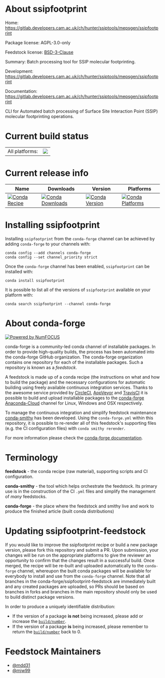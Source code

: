 About ssipfootprint
===================

Home: https://gitlab.developers.cam.ac.uk/ch/hunter/ssiptools/mepsgen/ssipfootprint

Package license: AGPL-3.0-only

Feedstock license: [BSD-3-Clause](https://github.com/conda-forge/ssipfootprint-feedstock/blob/master/LICENSE.txt)

Summary: Batch processing tool for SSIP molecular footprinting.

Development: https://gitlab.developers.cam.ac.uk/ch/hunter/ssiptools/mepsgen/ssipfootprint

Documentation: https://gitlab.developers.cam.ac.uk/ch/hunter/ssiptools/mepsgen/ssipfootprint

CLI for Automated batch processing of Surface Site Interaction Point (SSIP)
molecular footprinting operations.


Current build status
====================


<table><tr><td>All platforms:</td>
    <td>
      <a href="https://dev.azure.com/conda-forge/feedstock-builds/_build/latest?definitionId=14255&branchName=master">
        <img src="https://dev.azure.com/conda-forge/feedstock-builds/_apis/build/status/ssipfootprint-feedstock?branchName=master">
      </a>
    </td>
  </tr>
</table>

Current release info
====================

| Name | Downloads | Version | Platforms |
| --- | --- | --- | --- |
| [![Conda Recipe](https://img.shields.io/badge/recipe-ssipfootprint-green.svg)](https://anaconda.org/conda-forge/ssipfootprint) | [![Conda Downloads](https://img.shields.io/conda/dn/conda-forge/ssipfootprint.svg)](https://anaconda.org/conda-forge/ssipfootprint) | [![Conda Version](https://img.shields.io/conda/vn/conda-forge/ssipfootprint.svg)](https://anaconda.org/conda-forge/ssipfootprint) | [![Conda Platforms](https://img.shields.io/conda/pn/conda-forge/ssipfootprint.svg)](https://anaconda.org/conda-forge/ssipfootprint) |

Installing ssipfootprint
========================

Installing `ssipfootprint` from the `conda-forge` channel can be achieved by adding `conda-forge` to your channels with:

```
conda config --add channels conda-forge
conda config --set channel_priority strict
```

Once the `conda-forge` channel has been enabled, `ssipfootprint` can be installed with:

```
conda install ssipfootprint
```

It is possible to list all of the versions of `ssipfootprint` available on your platform with:

```
conda search ssipfootprint --channel conda-forge
```


About conda-forge
=================

[![Powered by NumFOCUS](https://img.shields.io/badge/powered%20by-NumFOCUS-orange.svg?style=flat&colorA=E1523D&colorB=007D8A)](http://numfocus.org)

conda-forge is a community-led conda channel of installable packages.
In order to provide high-quality builds, the process has been automated into the
conda-forge GitHub organization. The conda-forge organization contains one repository
for each of the installable packages. Such a repository is known as a *feedstock*.

A feedstock is made up of a conda recipe (the instructions on what and how to build
the package) and the necessary configurations for automatic building using freely
available continuous integration services. Thanks to the awesome service provided by
[CircleCI](https://circleci.com/), [AppVeyor](https://www.appveyor.com/)
and [TravisCI](https://travis-ci.com/) it is possible to build and upload installable
packages to the [conda-forge](https://anaconda.org/conda-forge)
[Anaconda-Cloud](https://anaconda.org/) channel for Linux, Windows and OSX respectively.

To manage the continuous integration and simplify feedstock maintenance
[conda-smithy](https://github.com/conda-forge/conda-smithy) has been developed.
Using the ``conda-forge.yml`` within this repository, it is possible to re-render all of
this feedstock's supporting files (e.g. the CI configuration files) with ``conda smithy rerender``.

For more information please check the [conda-forge documentation](https://conda-forge.org/docs/).

Terminology
===========

**feedstock** - the conda recipe (raw material), supporting scripts and CI configuration.

**conda-smithy** - the tool which helps orchestrate the feedstock.
                   Its primary use is in the construction of the CI ``.yml`` files
                   and simplify the management of *many* feedstocks.

**conda-forge** - the place where the feedstock and smithy live and work to
                  produce the finished article (built conda distributions)


Updating ssipfootprint-feedstock
================================

If you would like to improve the ssipfootprint recipe or build a new
package version, please fork this repository and submit a PR. Upon submission,
your changes will be run on the appropriate platforms to give the reviewer an
opportunity to confirm that the changes result in a successful build. Once
merged, the recipe will be re-built and uploaded automatically to the
`conda-forge` channel, whereupon the built conda packages will be available for
everybody to install and use from the `conda-forge` channel.
Note that all branches in the conda-forge/ssipfootprint-feedstock are
immediately built and any created packages are uploaded, so PRs should be based
on branches in forks and branches in the main repository should only be used to
build distinct package versions.

In order to produce a uniquely identifiable distribution:
 * If the version of a package **is not** being increased, please add or increase
   the [``build/number``](https://docs.conda.io/projects/conda-build/en/latest/resources/define-metadata.html#build-number-and-string).
 * If the version of a package **is** being increased, please remember to return
   the [``build/number``](https://docs.conda.io/projects/conda-build/en/latest/resources/define-metadata.html#build-number-and-string)
   back to 0.

Feedstock Maintainers
=====================

* [@mdd31](https://github.com/mdd31/)
* [@mjw99](https://github.com/mjw99/)

